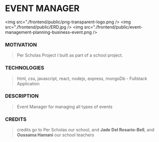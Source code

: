 #  EVENT MANAGER 

<img src="./frontend/public/png-transparent-logo.png />
<img src="./frontend/public/ERD.jpg />
<img src="./frontend/public/event-management-planning-business-event.png />

### MOTIVATION

> Per Scholas Project I built as part of a school project.

### TECHNOLOGIES
>html, css, javascript, react, nodejs, express, mongoDb - Fullstack Application

### DESCRIPTION
> Event Manager for managing all types of events 


### CREDITS
> credits go to Per Scholas our school, and **Jade Del Rosario-Bell**, and **Oussama Hamani** our school teachers 
